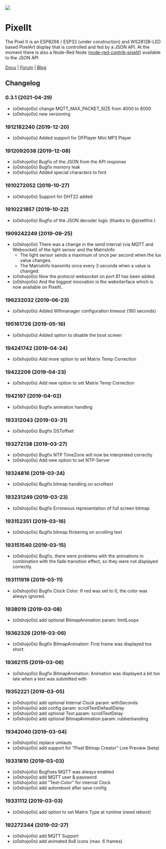 ![](https://raw.githubusercontent.com/o0shojo0o/ioBroker.pixelit/master/admin/pixelit.png)

# PixelIt

The Pixel It is an ESP8266 / ESP32 (under construction) and WS2812B-LED based PixelArt display that is controlled and fed by a JSON API.
At the moment there is also a Node-Red Node ([node-red-contrib-pixelit](https://flows.nodered.org/node/node-red-contrib-pixelit)) available to the JSON API

[Docu](https://docs.bastelbunker.de/pixelit/) |
[Forum](https://forum.bastelbunker.de/t/pixel-it) |
[Blog](https://www.bastelbunker.de/pixel-it/)

## Changelog

### 0.3.1 (2021-04-29)

-   (o0shojo0o) change MQTT_MAX_PACKET_SIZE from 4000 to 8000
-   (o0shojo0o) new versioning

### 1912182240 (2019-12-20)

-   (o0shojo0o) Added support for DFPlayer Mini MP3 Player

### 1912092038 (2019-12-08)

-   (o0shojo0o) Bugfix of the JSON from the API response
-   (o0shojo0o) Bugfix memory leak
-   (o0shojo0o) Added special characters to font

### 1910272052 (2019-10-27)

-   (o0shojo0o) Support for DHT22 added

### 1910221857 (2019-10-22)

-   (o0shojo0o) Bugfix of the JSON decoder logic (thanks to @pixelthis )

### 1909242249 (2019-09-25)

-   (o0shojo0o) There was a change in the send interval (via MQTT and Websocket) of the light sensor and the MatrixInfo
    -   The light sensor sends a maximum of once per second when the lux value changes.
    -   The MatrixInfo transmits once every 3 seconds when a value is changed.
-   (o0shojo0o) Now the protocol websocket on port 81 has been added.
-   (o0shojo0o) And the biggest innovation is the webinterface which is now available on PixelIt.

### 196232032 (2019-06-23)

-   (o0shojo0o) Added Wifimanager configuration timeout (180 seconds)

### 195161726 (2019-05-16)

-   (o0shojo0o) Added option to disable the boot screen

### 194241742 (2019-04-24)

-   (o0shojo0o) Add more option to set Matrix Temp Correction

### 19422209 (2019-04-23)

-   (o0shojo0o) Add new option to set Matrix Temp Correction

### 1942197 (2019-04-02)

-   (o0shojo0o) Bugfix animation handling

### 193312043 (2019-03-31)

-   (o0shojo0o) Bugfix DSToffset

### 193272138 (2019-03-27)

-   (o0shojo0o) Bugfix NTP TimeZone will now be interpreted correctly
-   (o0shojo0o) Add new option to set NTP-Server

### 19324816 (2019-03-24)

-   (o0shojo0o) Bugfix bitmap handling on scrolltext

### 193231249 (2019-03-23)

-   (o0shojo0o) Bugfix Erroneous representation of full screen bitmap

### 193152351 (2019-03-16)

-   (o0shojo0o) Bugfix bitmap flickering on scrolling text

### 193151540 (2019-03-15)

-   (o0shojo0o) Bugfix, there were problems with the animations in combination with the fade transition effect, so they were not displayed correctly.

### 193111919 (2019-03-11)

-   (o0shojo0o) Bugfix Clock Color: If red was set to 0, the color was always ignored.

### 1938019 (2019-03-08)

-   (o0shojo0o) add optional BitmapAnimation param: limitLoops

### 19362326 (2019-03-06)

-   (o0shojo0o) Bugfix BitmapAnimation: First frame was displayed too short.

### 19362115 (2019-03-06)

-   (o0shojo0o) Bugfix BitmapAnimation: Animation was displayed a bit too late when a text was submitted with

### 19352221 (2019-03-05)

-   (o0shojo0o) add optional Internal Clock param: withSeconds
-   (o0shojo0o) add config param: scrollTextDefaultDelay
-   (o0shojo0o) add optional Text param: scrollTextDelay
-   (o0shojo0o) add optional BitmapAnimation param: rubberbanding

### 19342040 (2019-03-04)

-   (o0shojo0o) replace umlauts
-   (o0shojo0o) add support for "Pixel Bitmap Creator" Live Preview (beta)

### 19331810 (2019-03-03)

-   (o0shojo0o) Bugfixes MQTT was always enabled
-   (o0shojo0o) add MQTT user & password
-   (o0shojo0o) add "Text-Color" for internal Clock
-   (o0shojo0o) add autoreboot after save config

### 19331112 (2019-03-03)

-   (o0shojo0o) add option to set Matrix Type at runtime (need reboot)

### 192272344 (2019-02-27)

-   (o0shojo0o) add MQTT Support
-   (o0shojo0o) add animated 8x8 icons (max. 6 frames)
